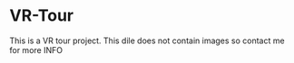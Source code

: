 # VR-Tour
This is a VR tour project. 
This dile does not contain images so contact me for more INFO
